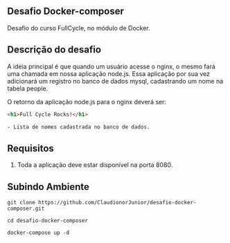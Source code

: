 ## Desafio Docker-composer
Desafio do curso FullCycle, no módulo de Docker.

## Descrição do desafio
A ideia principal é que quando um usuário acesse o nginx, o mesmo fará uma chamada em nossa aplicação node.js. Essa aplicação por sua vez adicionará um registro no banco de dados mysql, cadastrando um nome na tabela people.

O retorno da aplicação node.js para o nginx deverá ser:
```html
<h1>Full Cycle Rocks!</h1>

- Lista de nomes cadastrada no banco de dados.
```

## Requisitos
1. Toda a aplicação deve estar disponível na porta 8080.

  
## Subindo Ambiente
```
git clone https://github.com/ClaudionorJunior/desafio-docker-composer.git

cd desafio-docker-composer

docker-compose up -d
```
